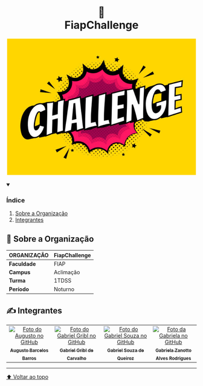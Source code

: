 <h1 align="center">
👑<br>FiapChallenge
</h1>

<p align="center">
<img src="logo2.jpg" alt="exemplo imagem" width=500>
</p>

<details open>
  <summary><h3><b>Índice</b></h3></summary>
  <ol>
    <li><a href="#sobre">Sobre a Organização</a></li>
    <li><a href="#autores">Integrantes</a></li>
  </ol>
</details>

<h2 name="sobre">📖 Sobre a Organização</h2>

|__ORGANIZAÇÃO__| FiapChallenge |
|---|---|
|__Faculdade__| FIAP |
|__Campus__| Aclimação |
|__Turma__| 1TDSS |
|__Período__| Noturno |

<h2 name="autores">✍️ Integrantes</h2>
<table>
  <tr>
    <td align="center">
      <a href="https://github.com/Asteriuz">
        <img src="https://avatars.githubusercontent.com/u/89879115?v=4" width="115px;" alt="Foto do Augusto no GitHub"/><br>
        <sub>
          <b>Augusto Barcelos Barros</b>
        </sub>
      </a>
    </td>
    <td align="center">
      <a href="https://github.com/gribl88">
        <img src="https://avatars.githubusercontent.com/u/126920453?v=4" width="115px;" alt="Foto do Gabriel Gribl no GitHub"/><br>
        <sub>
          <b>Gabriel Gribl de Carvalho</b>
        </sub>
      </a>
    </td>
    <td align="center">
      <a href="https://github.com/GabrielSouzaQ">
        <img src="https://avatars.githubusercontent.com/u/126726456?v=4" width="115px;" alt="Foto do Gabriel Souza no GitHub"/><br>
        <sub>
          <b>Gabriel Souza de Queiroz</b>
        </sub>
      </a>
    </td>
    <td align="center">
      <a href="https://github.com/GabsBecca">
        <img src="https://avatars.githubusercontent.com/u/126920756?v=4" width="115px;" alt="Foto da Gabriela no GitHub"/><br>
        <sub>
          <b>Gabriela Zanotto Alves Rodrigues</b>
        </sub>
      </a>
  </tr>
</table>

---

[⬆ Voltar ao topo](#FiapChallenge)
